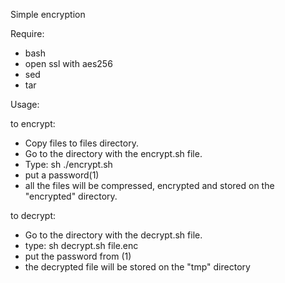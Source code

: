 Simple encryption


Require:
* bash
* open ssl with aes256
* sed
* tar

Usage:

to encrypt:

* Copy files to files directory.
* Go to the directory with the encrypt.sh file.
* Type:
  sh ./encrypt.sh
* put a password(1)
* all the files will be compressed, encrypted and stored on the "encrypted" directory.


to decrypt:

* Go to the directory with the decrypt.sh file.
* type:
  sh decrypt.sh file.enc
* put the password from (1)
* the decrypted file will be stored on the "tmp" directory
